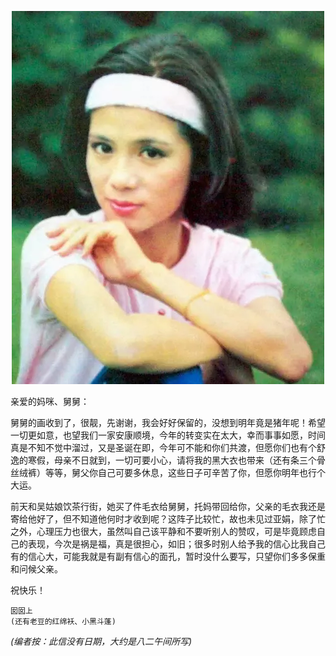  <center>

![翁美玲](../../img/letter/13.webp)

 </center>

亲爱的妈咪、舅舅：

舅舅的画收到了，很靓，先谢谢，我会好好保留的，没想到明年竟是猪年呢！希望一切更如意，也望我们一家安康顺境，今年的转变实在太大，幸而事事如愿，时间真是不知不觉中溜过，又是圣诞在即，今年可不能和你们共渡，但愿你们也有个舒逸的寒假，母亲不日就到，一切可要小心，请将我的黑大衣也带来（还有条三个骨丝绒裤）等等，舅父你自己可要多休息，这些日子可辛苦了你，但愿你明年也行个大运。

前天和吴姑娘饮茶行街，她买了件毛衣给舅舅，托妈带回给你，父亲的毛衣我还是寄给他好了，但不知道他何时才收到呢？这阵子比较忙，故也未见过亚娟，除了忙之外，心理压力也很大，虽然叫自己该平静和不要听别人的赞叹，可是毕竟顾虑自己的表现，今次是祸是福，真是很担心，如旧；很多时别人给予我的信心比我自己有的信心大，可能我就是有副有信心的面孔，暂时没什么要写，只望你们多多保重和问候父亲。

祝快乐！

    囡囡上
    (还有老豆的红绵袄、小黑斗蓬)

*(编者按：此信没有日期，大约是八二午间所写)*